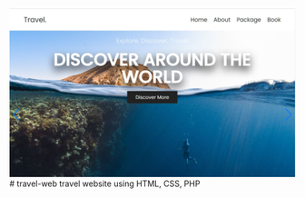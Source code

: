 <img src="https://github.com/krystyna-lyn/travel-web/blob/master/img/screen.jpg" alt="travel-web"/>
# travel-web
travel website using HTML, CSS, PHP
